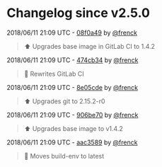 # Changelog since v2.5.0

2018/06/11 21:09 UTC - [08f0a49](https://github.com/hassio-addons/addon-homebridge/commit/08f0a49ba6f4bdb4c8d1424453b2062cfacfdde4) by [@frenck](https://github.com/frenck)
> :arrow_up: Upgrades base image in GitLab CI to 1.4.2 

2018/06/11 21:09 UTC - [474cb34](https://github.com/hassio-addons/addon-homebridge/commit/474cb34ca42b0218f68618e2c55e9287c149dd83) by [@frenck](https://github.com/frenck)
> :rocket: Rewrites GitLab CI 

2018/06/11 21:09 UTC - [8e05cde](https://github.com/hassio-addons/addon-homebridge/commit/8e05cde392b1ab4797cfa480d5aecc9a5d1636d8) by [@frenck](https://github.com/frenck)
> :arrow_up: Upgrades git to 2.15.2-r0 

2018/06/11 21:09 UTC - [906be70](https://github.com/hassio-addons/addon-homebridge/commit/906be7099d33a3b11773f87514de391116c3dfca) by [@frenck](https://github.com/frenck)
> :arrow_up: Upgrades base image to v1.4.2 

2018/06/11 21:09 UTC - [aac3589](https://github.com/hassio-addons/addon-homebridge/commit/aac3589a36abd786a062cff34fd20c969ad3ed9c) by [@frenck](https://github.com/frenck)
> :rocket: Moves build-env to latest 

